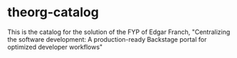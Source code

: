 # theorg-catalog

This is the catalog for the solution of the FYP of Edgar Franch, "Centralizing the software development: A production-ready Backstage portal for optimized developer workflows"
